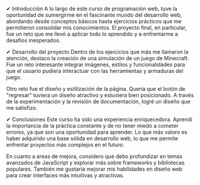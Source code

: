 ✔︎ Introducción
A lo largo de este curso de programación web, tuve la oportunidad de sumergirme en el fascinante mundo del desarrollo web, abordando desde conceptos básicos hasta ejercicios prácticos que me permitieron consolidar mis conocimientos. El proyecto final, en particular, fue un reto que me llevó a aplicar todo lo aprendido y a enfrentarme a desafíos inesperados.

✔︎ Desarrollo del proyecto
Dentro de los ejercicios que más me llamaron la atención, destaco la creación de una simulación de un juego de Minecraft. Fue un reto interesante integrar imágenes, estilos y funcionalidades para que el usuario pudiera interactuar con las herramientas y armaduras del juego.

Otro reto fue el diseño y estilización de la página. Quería que el botón de "regresar" tuviera un diseño atractivo y estuviera bien posicionado. A través de la experimentación y la revisión de documentación, logré un diseño que me satisfizo.

✔︎ Conclusiones
Este curso ha sido una experiencia enriquecedora. Aprendí la importancia de la práctica constante y de no tener miedo a cometer errores, ya que son una oportunidad para aprender. Lo que más valoro es haber adquirido una base sólida en desarrollo web, lo que me permite enfrentar proyectos más complejos en el futuro.

En cuanto a áreas de mejora, considero que debo profundizar en temas avanzados de JavaScript y explorar más sobre frameworks y bibliotecas populares. También me gustaría mejorar mis habilidades en diseño web para crear interfaces más intuitivas y atractivas.
